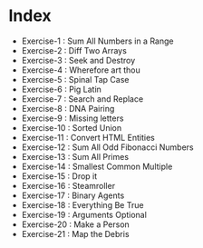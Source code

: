 # Index

- Exercise-1 : Sum All Numbers in a Range
- Exercise-2 : Diff Two Arrays
- Exercise-3 : Seek and Destroy
- Exercise-4 : Wherefore art thou
- Exercise-5 : Spinal Tap Case
- Exercise-6 : Pig Latin
- Exercise-7 : Search and Replace
- Exercise-8 : DNA Pairing
- Exercise-9 : Missing letters
- Exercise-10 : Sorted Union
- Exercise-11 : Convert HTML Entities
- Exercise-12 : Sum All Odd Fibonacci Numbers
- Exercise-13 : Sum All Primes
- Exercise-14 : Smallest Common Multiple
- Exercise-15 : Drop it
- Exercise-16 : Steamroller
- Exercise-17 : Binary Agents
- Exercise-18 : Everything Be True
- Exercise-19 : Arguments Optional
- Exercise-20 : Make a Person
- Exercise-21 : Map the Debris
